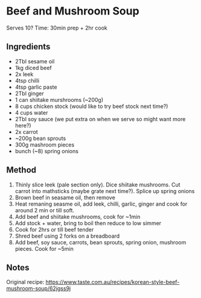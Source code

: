 # Beef and Mushroom Soup

Serves 10?
Time: 30min prep + 2hr cook 

## Ingredients

* 2Tbl sesame oil
* 1kg diced beef
* 2x leek
* 4tsp chilli
* 4tsp garlic paste
* 2Tbl ginger
* 1 can shiitake murshrooms (~200g)
* 8 cups chicken stock (would like to try beef stock next time?)
* 4 cups water
* 2Tbl soy sauce (we put extra on when we serve so might want more here?)
* 2x carrot
* ~200g bean sprouts
* 300g mashroom pieces
* bunch (~8) spring onions

## Method

1. Thinly slice leek (pale section only). Dice shiitake mushrooms. Cut carrot into mathsticks (maybe grate next time?). Splice up spring onions
2. Brown beef in seasame oil, then remove
3. Heat remaning seasme oil, add leek, chilli, garlic, ginger and cook for around 2 min or till soft. 
4. Add beef and shiitake mushrooms, cook for ~1min
5. Add stock + water, bring to boil then reduce to low simmer
6. Cook for 2hrs or till beef tender
7. Shred beef using 2 forks on a breadboard
8. Add beef, soy sauce, carrots, bean sprouts, spring onion, mushroom pieces. Cook for ~5min

## Notes

Original recipe: https://www.taste.com.au/recipes/korean-style-beef-mushroom-soup/62jgss9j